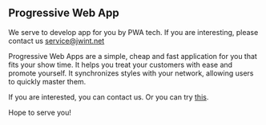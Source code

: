 ---
---
Progressive Web App
-------------------

We serve to develop app for you by PWA tech. If you are interesting, please contact us [service@jwint.net](mailto:service@jwint.net)

Progressive Web Apps are a simple, cheap and fast application for you that fits your show time. It helps you treat your customers with ease and promote yourself. It synchronizes styles with your network, allowing users to quickly master them.

If you are interested, you can contact us. Or you can try [this](https://app.starbucks.com).

Hope to serve you!
